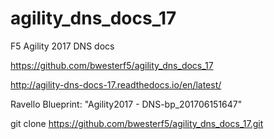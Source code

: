 # agility_dns_docs_17
F5 Agility 2017 DNS docs

https://github.com/bwesterf5/agility_dns_docs_17

http://agility-dns-docs-17.readthedocs.io/en/latest/

Ravello Blueprint: "Agility2017 - DNS-bp_201706151647"

git clone https://github.com/bwesterf5/agility_dns_docs_17.git
